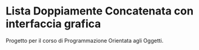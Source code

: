 # Lista Doppiamente Concatenata con interfaccia grafica
Progetto per il corso di Programmazione Orientata agli Oggetti.
